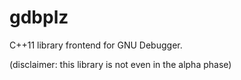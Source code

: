 gdbplz
======

C++11 library frontend for GNU Debugger.

(disclaimer: this library is not even in the alpha phase)